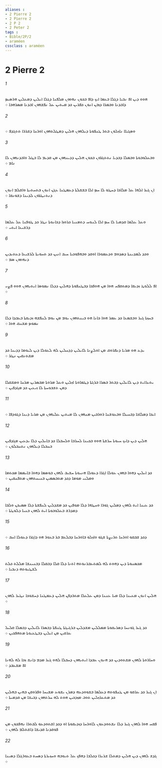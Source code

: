 ```yaml
---
aliases : 
- 2 Pierre 2
- 2 Pierre 2
- 2 P 2
- 2 Peter 2
tags : 
- Bible/2P/2
- araméen
cssclass : araméen
---
```


# 2 Pierre 2

###### 1
ܗܘܘ ܕܝܢ ܐܦ ܢܒܝܐ ܕܓܠܐ ܒܥܡܐ ܐܝܟ ܕܐܦ ܒܟܘܢ ܢܗܘܘܢ ܡܠܦܢܐ ܕܓܠܐ ܐܝܠܝܢ ܕܡܥܠܝܢ ܗܪܤܝܤ ܕܐܒܕܢܐ ܘܒܡܪܐ ܕܙܒܢ ܐܢܘܢ ܟܦܪܝܢ ܟܕ ܡܝܬܝܢ ܥܠ ܢܦܫܗܘܢ ܐܒܕܢܐ ܡܤܪܗܒܐ ܀
###### 2
ܘܤܓܝܐܐ ܢܐܙܠܘܢ ܒܬܪ ܛܢܦܘܬܐ ܕܝܠܗܘܢ ܗܠܝܢ ܕܡܛܠܬܗܘܢ ܐܘܪܚܐ ܕܫܪܪܐ ܬܬܓܕܦ ܀
###### 3
ܘܒܥܠܘܒܘܬܐ ܘܒܡܠܐ ܕܒܕܝܐ ܢܬܬܓܪܘܢ ܒܟܘܢ ܗܠܝܢ ܕܕܝܢܗܘܢ ܡܢ ܩܕܝܡ ܠܐ ܒܛܠ ܘܐܒܕܢܗܘܢ ܠܐ ܢܐܡ ܀
###### 4
ܐܢ ܓܝܪ ܐܠܗܐ ܥܠ ܡܠܐܟܐ ܕܚܛܘ ܠܐ ܚܤ ܐܠܐ ܒܫܫܠܬܐ ܕܥܡܛܢܐ ܥܓܢ ܐܢܘܢ ܒܬܚܬܝܬܐ ܘܐܫܠܡ ܐܢܘܢ ܕܢܬܢܛܪܘܢ ܠܕܝܢܐ ܕܫܘܢܩܐ ܀
###### 5
ܘܥܠ ܥܠܡܐ ܩܕܡܝܐ ܠܐ ܚܤ ܐܠܐ ܠܢܘܚ ܕܬܡܢܝܐ ܟܪܘܙܐ ܕܟܐܢܘܬܐ ܢܛܪ ܟܕ ܛܘܦܢܐ ܥܠ ܥܠܡܐ ܕܪܫܝܥܐ ܐܝܬܝ ܀
###### 6
ܘܟܕ ܠܡܕܝܢܬܐ ܕܤܕܘܡ ܘܕܥܡܘܪܐ ܐܘܩܕ ܘܒܗܦܘܟܝܐ ܚܝܒ ܐܢܝܢ ܟܕ ܬܚܘܝܬܐ ܠܪܫܝܥܐ ܕܥܬܝܕܝܢ ܕܢܗܘܘܢ ܤܡ ܀
###### 7
ܐܦ ܠܠܘܛ ܙܕܝܩܐ ܕܡܬܩܦܚ ܗܘܐ ܡܢ ܗܘܦܟܐ ܕܒܛܢܦܘܬܐ ܕܗܠܝܢ ܕܕܠܐ ܢܡܘܤܐ ܐܝܬܝܗܘܢ ܗܘܘ ܦܨܝ ܀
###### 8
ܒܚܙܬܐ ܓܝܪ ܘܒܫܡܥܐ ܟܕ ܥܡܪ ܗܘܐ ܟܐܢܐ ܗܘ ܒܝܢܬܗܘܢ ܝܘܡ ܡܢ ܝܘܡ ܠܢܦܫܗ ܙܕܝܩܬܐ ܒܥܒܕܐ ܕܠܐ ܢܡܘܤ ܡܫܢܩ ܗܘܐ ܀
###### 9
ܝܕܥ ܗܘ ܡܪܝܐ ܕܢܦܪܘܩ ܡܢ ܐܘܠܨܢܐ ܠܐܝܠܝܢ ܕܕܚܠܝܢ ܠܗ ܠܥܘܠܐ ܕܝܢ ܠܝܘܡܐ ܕܕܝܢܐ ܟܕ ܡܫܬܢܩܝܢ ܢܛܪ ܀
###### 10
ܝܬܝܪܐܝܬ ܕܝܢ ܠܐܝܠܝܢ ܕܒܬܪ ܒܤܪܐ ܒܪܓܬܐ ܕܛܡܐܘܬܐ ܐܙܠܝܢ ܘܥܠ ܡܪܘܬܐ ܡܒܤܪܝܢ ܡܪܚܐ ܘܡܫܩܠܐ ܕܡܢ ܬܫܒܘܚܬܐ ܠܐ ܙܝܥܝܢ ܟܕ ܡܓܕܦܝܢ ܀
###### 11
ܐܝܟܐ ܕܡܠܐܟܐ ܕܒܚܝܠܐ ܘܒܥܘܫܢܐ ܪܘܪܒܝܢ ܡܢܗܘܢ ܠܐ ܡܝܬܝܢ ܥܠܝܗܘܢ ܡܢ ܡܪܝܐ ܕܝܢܐ ܕܓܘܕܦܐ ܀
###### 12
ܗܠܝܢ ܕܝܢ ܕܐܝܟ ܚܝܘܬܐ ܚܪܫܬܐ ܗܘܘ ܒܟܝܢܐ ܠܚܪܒܐ ܘܠܚܒܠܐ ܟܕ ܒܐܝܠܝܢ ܕܠܐ ܝܕܥܝܢ ܡܓܕܦܝܢ ܒܚܒܠܐ ܕܝܠܗܘܢ ܢܬܚܒܠܘܢ ܀
###### 13
ܟܕ ܐܝܠܝܢ ܕܗܘܐ ܒܗܘܢ ܥܘܠܐ ܐܓܪܐ ܕܥܘܠܐ ܗܢܝܘܬܐ ܚܫܝܒ ܠܗܘܢ ܒܘܤܡܐ ܕܗܘܐ ܒܐܝܡܡܐ ܡܟܬܡܐ ܘܡܠܝܝ ܡܘܡܐ ܕܟܕ ܡܬܒܤܡܝܢ ܒܢܝܚܬܗܘܢ ܡܬܦܢܩܝܢ ܀
###### 14
ܟܕ ܥܝܢܐ ܐܝܬ ܠܗܘܢ ܕܡܠܝܢ ܓܘܪܐ ܘܚܛܗܐ ܕܠܐ ܡܘܦܝܢ ܟܕ ܡܫܕܠܝܢ ܠܢܦܫܬܐ ܕܠܐ ܤܡܝܟܢ ܘܠܒܐ ܕܡܕܪܫ ܒܥܠܘܒܘܬܐ ܐܝܬ ܠܗܘܢ ܒܢܝܐ ܕܠܘܛܬܐ ܀
###### 15
ܕܟܕ ܫܒܩܘ ܐܘܪܚܐ ܬܪܝܨܬܐ ܫܓܘ ܘܐܙܠܘ ܒܐܘܪܚܐ ܕܒܠܥܡ ܒܪ ܒܥܘܪ ܗܘ ܕܐܓܪܐ ܕܥܘܠܐ ܐܚܒ ܀
###### 16
ܡܟܤܢܘܬܐ ܕܝܢ ܕܗܘܬ ܠܗ ܠܡܬܥܒܪܢܘܬܗ ܐܬܢܐ ܕܠܐ ܩܠܐ ܕܒܩܠܐ ܕܒܢܝܢܫܐ ܡܠܠܬ ܟܠܬ ܠܫܛܝܘܬܗ ܕܢܒܝܐ ܀
###### 17
ܗܠܝܢ ܐܢܘܢ ܡܥܝܢܐ ܕܠܐ ܡܝܐ ܥܢܢܐ ܕܡܢ ܥܠܥܠܐ ܡܬܪܕܦܢ ܗܠܝܢ ܕܥܡܛܢܐ ܕܚܫܘܟܐ ܢܛܝܪ ܠܗܘܢ ܀
###### 18
ܟܕ ܓܝܪ ܓܘܢܚܐ ܕܤܪܝܩܘܬܐ ܡܡܠܠܝܢ ܡܫܕܠܝܢ ܒܪܓܝܓܬܐ ܛܢܦܬܐ ܕܒܤܪܐ ܠܐܝܠܝܢ ܕܒܡܠܐ ܩܠܝܠ ܥܪܩܝܢ ܡܢ ܐܝܠܝܢ ܕܒܛܥܝܘܬܐ ܡܬܗܦܟܝܢ ܀
###### 19
ܘܚܐܪܘܬܐ ܠܗܘܢ ܡܫܬܘܕܝܢ ܟܕ ܗܢܘܢ ܥܒܕܐ ܐܝܬܝܗܘܢ ܕܚܒܠܐ ܠܗܘ ܓܝܪ ܡܕܡ ܕܐܢܫ ܙܟܐ ܠܗ ܠܗܢܐ ܐܦ ܡܫܥܒܕ ܀
###### 20
ܐܢ ܓܝܪ ܟܕ ܥܪܩܘ ܡܢ ܛܢܦܘܬܗ ܕܥܠܡܐ ܒܫܘܘܕܥܗ ܕܡܪܢ ܝܫܘܥ ܡܫܝܚܐ ܘܦܪܘܩܢ ܒܗܝܢ ܒܗܠܝܢ ܟܕ ܡܬܥܪܙܠܝܢ ܬܘܒ ܡܙܕܟܝܢ ܗܘܬ ܠܗ ܚܪܬܗܘܢ ܕܒܝܫܐ ܡܢ ܩܕܡܝܬܐ ܀
###### 21
ܦܩܚ ܗܘܐ ܠܗܘܢ ܓܝܪ ܕܠܐ ܢܫܬܘܕܥܘܢ ܠܐܘܪܚܐ ܕܙܕܝܩܘܬܐ ܐܘ ܕܟܕ ܐܫܬܘܕܥܘ ܠܒܬܪܐ ܢܗܦܟܘܢ ܡܢ ܦܘܩܕܢܐ ܩܕܝܫܐ ܕܐܫܬܠܡ ܠܗܘܢ ܀
###### 22
ܓܕܫ ܠܗܘܢ ܕܝܢ ܗܠܝܢ ܕܡܬܠܐ ܫܪܝܪܐ ܕܟܠܒܐ ܕܗܦܟ ܥܠ ܬܝܘܒܗ ܘܚܙܝܪܬܐ ܕܤܚܬ ܒܥܘܪܓܠܐ ܕܤܝܢܐ ܀
